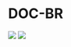 # DOC-BR
![](https://img.shields.io/npm/dt/doc-br)
![](https://img.shields.io/github/license/marcosguilhermef/doc-br)
